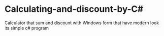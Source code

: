# Calculating-and-discount-by-C#
Calculator that sum and discount with Windows form that have modern look
its simple c# program 



